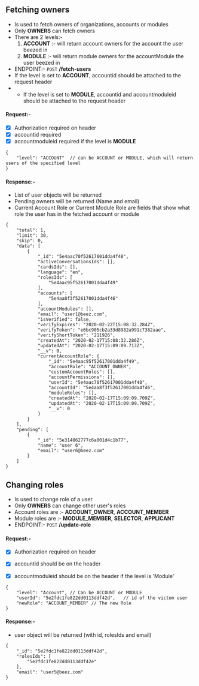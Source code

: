 ## Fetching owners

* Is used to fetch owners of organizations, accounts or modules
* Only **OWNERS** can fetch owners
* There are 2 levels:- 
    1. **ACCOUNT** :- will return account owners for the account the user beezed in
    2. **MODULE** :- will return module owners for the accountModule the user beezed in
* ENDPOINT:- `POST` **/fetch-users**
* If the level is set to **ACCOUNT**, accountid should be attached to the request header
* * If the level is set to **MODULE**, accountid and accountmoduleid should be attached to the request header

#### Request:-
- [x] Authorization required on header
- [x] accountid required
- [x] accountmoduleid required if the level is **MODULE**
```
{
	"level": "ACCOUNT"  // can be ACCOUNT or MODULE, which will return users of the specified level 
}
```
#### Response:-

* List of user objects will be returned
* Pending owners will be returned (Name and email)
* Current Account Role or Current Module Role are fields that show what role the user has in the fetched account or module


```
{
    "total": 1,
    "limit": 30,
    "skip": 0,
    "data": [
        {
            "_id": "5e4aac70f52617001dda4f48",
            "activeConversationsIds": [],
            "cardsIds": [],
            "language": "en",
            "rolesIds": [
                "5e4aac95f52617001dda4f49"
            ],
            "accounts": [
                "5e4aa8f3f52617001dda4f46"
            ],
            "accountModules": [],
            "email": "user1@beez.com",
            "isVerified": false,
            "verifyExpires": "2020-02-22T15:08:32.284Z",
            "verifyToken": "e6bc905cb2a33d8982a991c7382aae",
            "verifyShortToken": "211926",
            "createdAt": "2020-02-17T15:08:32.286Z",
            "updatedAt": "2020-02-17T15:09:09.713Z",
            "__v": 0,
            "currentAccountRole": {
                "_id": "5e4aac95f52617001dda4f49",
                "accountRole": "ACCOUNT_OWNER",
                "customAccountRoles": [],
                "accountPermissions": [],
                "userId": "5e4aac70f52617001dda4f48",
                "accountId": "5e4aa8f3f52617001dda4f46",
                "moduleRoles": [],
                "createdAt": "2020-02-17T15:09:09.709Z",
                "updatedAt": "2020-02-17T15:09:09.709Z",
                "__v": 0
            }
        }
    ],
    "pending": [
        {
            "_id": "5e314062777c6a001d4c1b77",
            "name": "user 6",
            "email": "user6@beez.com"
        }
    ]
}
```



## Changing roles

* Is used to change role of a user
* Only **OWNERS** can change other user's roles
* Account roles are :- **ACCOUNT_OWNER**, **ACCOUNT_MEMBER**
* Module roles are :- **MODULE_MEMBER**, **SELECTOR**, **APPLICANT**
* ENDPOINT:- `POST` **/update-role**

#### Request:-
- [x] Authorization required on header
- [x] accountid should be on the header
- [x] accountmoduleid should be on the header if the level is 'Module'


```
{
	"level": "Account", // Can be ACCOUNT or MODULE
	"userId": "5e2fdc1fe822dd0113ddf42d",   // id of the victom user
	"newRole": "ACCOUNT_MEMBER" // The new Role
}
```
#### Response:-

* user object will be returned (with id, rolesIds and email)
```
{
    "_id": "5e2fdc1fe822dd0113ddf42d",
    "rolesIds": [
        "5e2fdc1fe822dd0113ddf42e"
    ],
    "email": "user5@beez.com"
}
```